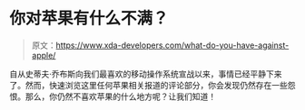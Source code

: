 # 你对苹果有什么不满？

> 原文：<https://www.xda-developers.com/what-do-you-have-against-apple/>

自从史蒂夫·乔布斯向我们最喜欢的移动操作系统宣战以来，事情已经平静下来了。然而，快速浏览这里任何苹果相关报道的评论部分，你会发现仍然存在一些怨恨。那么，你仍然不喜欢苹果的什么地方呢？让我们知道！
